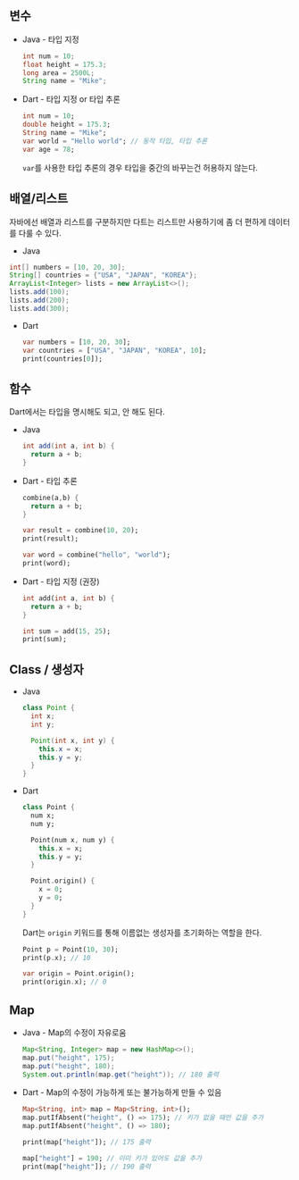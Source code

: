 ## 변수

- Java - 타입 지정

  ```java
  int num = 10;
  float height = 175.3;
  long area = 2500L;
  String name = "Mike";
  ```

- Dart - 타입 지정 or 타입 추론

  ```dart
  int num = 10;
  double height = 175.3;
  String name = "Mike";
  var world = "Hello world"; // 동적 타입, 타입 추론
  var age = 78;
  ```

  `var`를 사용한 타입 추론의 경우 타입을 중간의 바꾸는건 허용하지 않는다. 



## 배열/리스트

자바에선 배열과 리스트를 구분하지만 다트는 리스트만 사용하기에 좀 더 편하게 데이터를 다룰 수 있다.

-  Java

  ```java
  int[] numbers = [10, 20, 30];
  String[] countries = {"USA", "JAPAN", "KOREA"};
  ArrayList<Integer> lists = new ArrayList<>();
  lists.add(100);
  lists.add(200);
  lists.add(300);
  ```

- Dart

  ```dart
  var numbers = [10, 20, 30];
  var countries = ["USA", "JAPAN", "KOREA", 10];
  print(countries[0]);
  ```



## 함수

Dart에서는 타입을 명시해도 되고, 안 해도 된다.

- Java

  ```java
  int add(int a, int b) {
    return a + b;
  }
  ```

- Dart - 타입 추론

  ```dart
  combine(a,b) {
    return a + b;
  }
  
  var result = combine(10, 20);
  print(result);
  
  var word = combine("hello", "world");
  print(word);
  ```

- Dart - 타입 지정 (권장)

  ```dart
  int add(int a, int b) {
    return a + b;
  }
  
  int sum = add(15, 25);
  print(sum);
  ```

  

## Class / 생성자

- Java

  ```java
  class Point {
    int x;
    int y;
  
    Point(int x, int y) {
      this.x = x;
      this.y = y;
    }
  }
  ```

- Dart

  ```dart
  class Point {
    num x;
    num y;
  
    Point(num x, num y) {
      this.x = x;
      this.y = y;
    }
  
    Point.origin() {
      x = 0;
      y = 0;
    }
  }
  ```

  Dart는 `origin` 키워드를 통해 이름없는 생성자를 초기화하는 역할을 한다.

  ```dart
  Point p = Point(10, 30);
  print(p.x); // 10
  
  var origin = Point.origin();
  print(origin.x); // 0
  ```

  

## Map

- Java - Map의 수정이 자유로움

  ```java
  Map<String, Integer> map = new HashMap<>();
  map.put("height", 175);
  map.put("height", 180);
  System.out.println(map.get("height")); // 180 출력
  ```

  

- Dart - Map의 수정이 가능하게 또는 불가능하게 만들 수 있음

  ```dart
  Map<String, int> map = Map<String, int>();
  map.putIfAbsent("height", () => 175); // 키가 없을 때만 값을 추가
  map.putIfAbsent("height", () => 180);
  
  print(map["height"]); // 175 출력
  
  map["height"] = 190; // 이미 키가 있어도 값을 추가
  print(map["height"]); // 190 출력
  ```

  